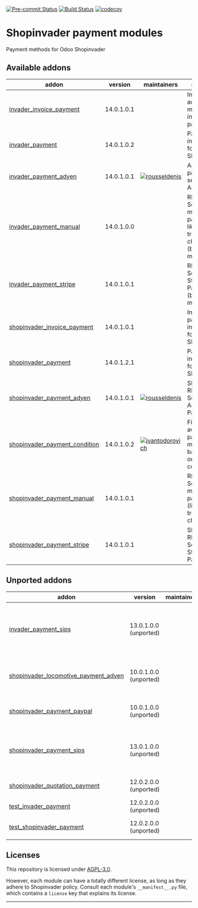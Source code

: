 
<!-- /!\ Non OCA Context : Set here the badge of your runbot / runboat instance. -->
[![Pre-commit Status](https://github.com/shopinvader/odoo-shopinvader-payment/actions/workflows/pre-commit.yml/badge.svg?branch=14.0)](https://github.com/shopinvader/odoo-shopinvader-payment/actions/workflows/pre-commit.yml?query=branch%3A14.0)
[![Build Status](https://github.com/shopinvader/odoo-shopinvader-payment/actions/workflows/test.yml/badge.svg?branch=14.0)](https://github.com/shopinvader/odoo-shopinvader-payment/actions/workflows/test.yml?query=branch%3A14.0)
[![codecov](https://codecov.io/gh/shopinvader/odoo-shopinvader-payment/branch/14.0/graph/badge.svg)](https://codecov.io/gh/shopinvader/odoo-shopinvader-payment)
<!-- /!\ Non OCA Context : Set here the badge of your translation instance. -->

<!-- /!\ do not modify above this line -->

# Shopinvader payment modules

Payment methods for Odoo Shopinvader

<!-- /!\ do not modify below this line -->

<!-- prettier-ignore-start -->

[//]: # (addons)

Available addons
----------------
addon | version | maintainers | summary
--- | --- | --- | ---
[invader_invoice_payment](invader_invoice_payment/) | 14.0.1.0.1 |  | Invader addon to make invoice payment
[invader_payment](invader_payment/) | 14.0.1.0.2 |  | Payment integration for Shopinvader
[invader_payment_adyen](invader_payment_adyen/) | 14.0.1.0.1 | [![rousseldenis](https://github.com/rousseldenis.png?size=30px)](https://github.com/rousseldenis) | Adds a new payment service for Adyen
[invader_payment_manual](invader_payment_manual/) | 14.0.1.0.0 |  | REST Services for manual payment like bank transfer, check ... (base module)
[invader_payment_stripe](invader_payment_stripe/) | 14.0.1.0.1 |  | REST Services for Stripe Payments (base module)
[shopinvader_invoice_payment](shopinvader_invoice_payment/) | 14.0.1.0.1 |  | Invoice payment integration for Shopinvader
[shopinvader_payment](shopinvader_payment/) | 14.0.1.2.1 |  | Payment integration for Shopinvader
[shopinvader_payment_adyen](shopinvader_payment_adyen/) | 14.0.1.0.1 | [![rousseldenis](https://github.com/rousseldenis.png?size=30px)](https://github.com/rousseldenis) | Shopinvader REST Services for Adyen Payments
[shopinvader_payment_condition](shopinvader_payment_condition/) | 14.0.1.0.2 | [![ivantodorovich](https://github.com/ivantodorovich.png?size=30px)](https://github.com/ivantodorovich) | Filter available payment methods based on order conditions
[shopinvader_payment_manual](shopinvader_payment_manual/) | 14.0.1.0.1 |  | REST Services for manual payment (like bank transfer, check...)
[shopinvader_payment_stripe](shopinvader_payment_stripe/) | 14.0.1.0.1 |  | Shopinvader REST Services for Stripe Payments


Unported addons
---------------
addon | version | maintainers | summary
--- | --- | --- | ---
[invader_payment_sips](invader_payment_sips/) | 13.0.1.0.0 (unported) |  | REST Services for Worldline SIPS Payments (base module)
[shopinvader_locomotive_payment_adyen](shopinvader_locomotive_payment_adyen/) | 10.0.1.0.0 (unported) |  | Shopinvader Locomotive Adyen Payment Gateway
[shopinvader_payment_paypal](shopinvader_payment_paypal/) | 10.0.1.0.0 (unported) |  | Shopinvader Paypal Payment Gateway
[shopinvader_payment_sips](shopinvader_payment_sips/) | 13.0.1.0.0 (unported) |  | Shopinvader REST Services for Worldline SIPS Payments
[shopinvader_quotation_payment](shopinvader_quotation_payment/) | 12.0.2.0.0 (unported) |  | Shopinvader Quotation Payment
[test_invader_payment](test_invader_payment/) | 12.0.2.0.0 (unported) |  | Test Invader payment
[test_shopinvader_payment](test_shopinvader_payment/) | 12.0.2.0.0 (unported) |  | Test shopinvader payment

[//]: # (end addons)

<!-- prettier-ignore-end -->

## Licenses

This repository is licensed under [AGPL-3.0](LICENSE).

However, each module can have a totally different license, as long as they adhere to Shopinvader
policy. Consult each module's `__manifest__.py` file, which contains a `license` key
that explains its license.

----
<!-- /!\ Non OCA Context : Set here the full description of your organization. -->
